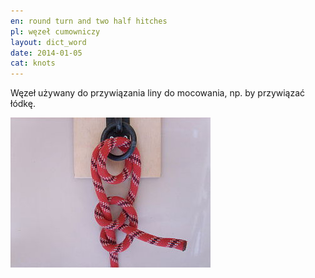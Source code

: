 ```yaml
---
en: round turn and two half hitches
pl: węzeł cumowniczy
layout: dict_word
date: 2014-01-05
cat: knots
---
```


Węzeł używany do przywiązania liny do mocowania, np. by przywiązać łódkę. 

![round turn and two half hitches](/img/dict/round-turn-and-two-half-hitches.jpg)